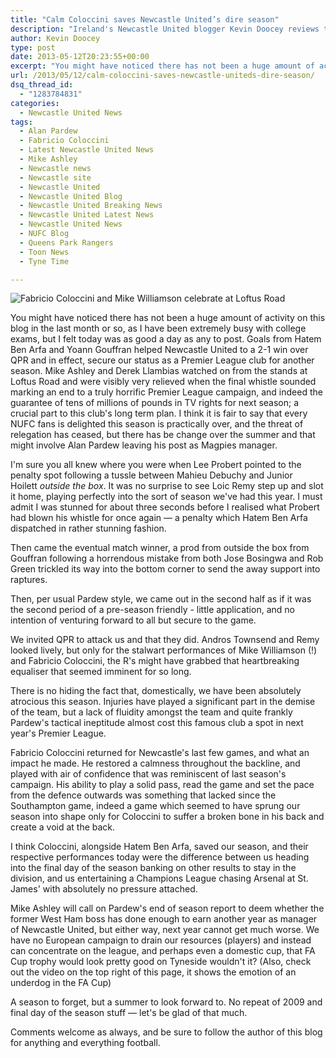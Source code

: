 ```yaml
---
title: "Calm Coloccini saves Newcastle United’s dire season"
description: "Ireland's Newcastle United blogger Kevin Doocey reviews the Magpies 2-1 win over QPR, a Coloccini-inspired win which confirmed Premier League safety."
author: Kevin Doocey
type: post
date: 2013-05-12T20:23:55+00:00
excerpt: "You might have noticed there has not been a huge amount of activity on this blog in the last month or so, as I have been extremely busy with college exams, but I felt today was as good.."
url: /2013/05/12/calm-coloccini-saves-newcastle-uniteds-dire-season/
dsq_thread_id:
  - "1283784831"
categories:
  - Newcastle United News
tags:
  - Alan Pardew
  - Fabricio Coloccini
  - Latest Newcastle United News
  - Mike Ashley
  - Newcastle news
  - Newcastle site
  - Newcastle United
  - Newcastle United Blog
  - Newcastle United Breaking News
  - Newcastle United Latest News
  - Newcastle United News
  - NUFC Blog
  - Queens Park Rangers
  - Toon News
  - Tyne Time

---
```

![Fabricio Coloccini and Mike Williamson celebrate at Loftus Road](http://www.tynetime.com/wp-content/uploads/2013/05/Newcastle-Uniteds-Fabricio-Coloccini-QPR.jpg "Coloccini - His collected performances saved Newcastle from relegation")

You might have noticed there has not been a huge amount of activity on this blog in the last month or so, as I have been extremely busy with college exams, but I felt today was as good a day as any to post. Goals from Hatem Ben Arfa and Yoann Gouffran helped Newcastle United to a 2-1 win over QPR and in effect, secure our status as a Premier League club for another season. Mike Ashley and Derek Llambias watched on from the stands at Loftus Road and were visibly very relieved when the final whistle sounded marking an end to a truly horrific Premier League campaign, and indeed the guarantee of tens of millions of pounds in TV rights for next season; a crucial part to this club's long term plan. I think it is fair to say that every NUFC fans is delighted this season is practically over, and the threat of relegation has ceased, but there has be change over the summer and  that might involve Alan Pardew leaving his post as Magpies manager.

I'm sure you all knew where you were when Lee Probert pointed to the penalty spot following a tussle between Mahieu Debuchy and Junior Hoilett _outside the box_. It was no surprise to see Loic Remy step up and slot it home, playing perfectly into the sort of season we've had this year. I must admit I was stunned for about three seconds before I realised what Probert had blown his whistle for once again — a penalty which Hatem Ben Arfa dispatched in rather stunning fashion.

Then came the eventual match winner, a prod from outside the box from Gouffran following a horrendous mistake from both Jose Bosingwa and Rob Green trickled its way into the bottom corner to send the away support into raptures.

Then, per usual Pardew style, we came out in the second half as if it was the second period of a pre-season friendly - little application, and no intention of venturing forward to all but secure to the game.

We invited QPR to attack us and that they did. Andros Townsend and Remy looked lively, but only for the stalwart performances of Mike Williamson (!) and Fabricio Coloccini, the R's might have grabbed that heartbreaking equaliser that seemed imminent for so long.

There is no hiding the fact that, domestically, we have been absolutely atrocious this season. Injuries have played a significant part in the demise of the team, but a lack of fluidity amongst the team and quite frankly Pardew's tactical ineptitude almost cost this famous club a spot in next year's Premier League.

Fabricio Coloccini returned for Newcastle's last few games, and what an impact he made. He restored a calmness throughout the backline, and played with air of confidence that was reminiscent of last season's campaign. His ability to play a solid pass, read the game and set the pace from the defence outwards was something that lacked since the Southampton game, indeed a game which seemed to have sprung our season into shape only for Coloccini to suffer a broken bone in his back and create a void at the back.

I think Coloccini, alongside Hatem Ben Arfa, saved our season, and their respective performances today were the difference between us heading into the final day of the season banking on other results to stay in the division, and us entertaining a Champions League chasing Arsenal at St. James' with absolutely no pressure attached.

Mike Ashley will call on Pardew's end of season report to deem whether the former West Ham boss has done enough to earn another year as manager of Newcastle United, but either way, next year cannot get much worse. We have no European campaign to drain our resources (players) and instead can concentrate on the league, and perhaps even a domestic cup, that FA Cup trophy would look pretty good on Tyneside wouldn't it? (Also, check out the video on the top right of this page, it shows the emotion of an underdog in the FA Cup)

A season to forget, but a summer to look forward to. No repeat of 2009 and final day of the season stuff — let's be glad of that much.

Comments welcome as always, and be sure to follow the author of this blog for anything and everything football.
